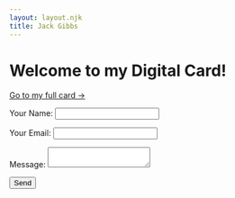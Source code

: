 ```yaml
---
layout: layout.njk
title: Jack Gibbs
---
```


# Welcome to my Digital Card!

[Go to my full card →](./site-john/)

<form name="contact" method="POST" data-netlify="true" netlify-honeypot="bot-field">
  <!-- Honeypot field to prevent spam -->
  <input type="hidden" name="form-name" value="contact" />
  <p style="display:none;">
    <label>Don’t fill this out if you’re human: <input name="bot-field" /></label>
  </p>

  <p>
    <label>Your Name: <input type="text" name="name" required /></label>
  </p>

  <p>
    <label>Your Email: <input type="email" name="email" required /></label>
  </p>

  <p>
    <label>Message: <textarea name="message" required></textarea></label>
  </p>

  <p>
    <button type="submit">Send</button>
  </p>
</form>
<form name="contact" method="POST" data-netlify="true" netlify-honeypot="bot-field" action="/thank-you">

